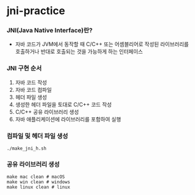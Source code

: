 # jni-practice

### JNI(Java Native Interface)란?
- 자바 코드가 JVM에서 동작할 때 C/C++ 또는 어셈블리어로 작성된 라이브러리를 호출하거나 반대로 호출되는 것을 가능하게 하는 인터페이스

### JNI 구현 순서
1. 자바 코드 작성
2. 자바 코드 컴파일
3. 헤더 파일 생성
4. 생성한 헤더 파일을 토대로 C/C++ 코드 작성
5. C/C++ 공유 라이브러리 생성
6. 자바 애플리케이션에 라이브러리를 포함하여 실행

### 컴파일 및 헤더 파일 생성
```shell
./make_jni_h.sh
```

### 공유 라이브러리 생성
```shell
make mac clean # macOS
make win clean # windows
make linux clean # linux
```